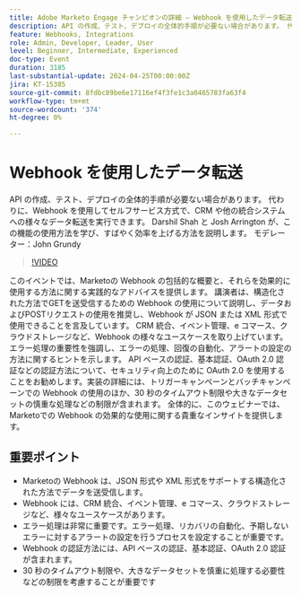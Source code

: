 ```yaml
---
title: Adobe Marketo Engage チャンピオンの詳細 – Webhook を使用したデータ転送
description: API の作成、テスト、デプロイの全体的手順が必要ない場合があります。 代わりに、Webhook を使用してセルフサービス方式で、CRM や他の統合システムへの様々なデータ転送を実行できます。 Darshil Shah と Josh Arrington が、この機能の使用方法を学び、すばやく効率を上げる方法を説明します。 モデレーター：John Grundy
feature: Webhooks, Integrations
role: Admin, Developer, Leader, User
level: Beginner, Intermediate, Experienced
doc-type: Event
duration: 3185
last-substantial-update: 2024-04-25T00:00:00Z
jira: KT-15385
source-git-commit: 8fdbc89be6e17116ef4f3fe1c3a0465783fa63f4
workflow-type: tm+mt
source-wordcount: '374'
ht-degree: 0%

---
```



# Webhook を使用したデータ転送

API の作成、テスト、デプロイの全体的手順が必要ない場合があります。 代わりに、Webhook を使用してセルフサービス方式で、CRM や他の統合システムへの様々なデータ転送を実行できます。 Darshil Shah と Josh Arrington が、この機能の使用方法を学び、すばやく効率を上げる方法を説明します。 モデレーター：John Grundy

>[!VIDEO](https://video.tv.adobe.com/v/3428687/?learn=on)

このイベントでは、Marketoの Webhook の包括的な概要と、それらを効果的に使用する方法に関する実践的なアドバイスを提供します。 講演者は、構造化された方法でGETを送受信するための Webhook の使用について説明し、データおよびPOSTリクエストの使用を推奨し、Webhook が JSON または XML 形式で使用できることを言及しています。 CRM 統合、イベント管理、e コマース、クラウドストレージなど、Webhook の様々なユースケースを取り上げています。 エラー処理の重要性を強調し、エラーの処理、回復の自動化、アラートの設定の方法に関するヒントを示します。 API ベースの認証、基本認証、OAuth 2.0 認証などの認証方法について、セキュリティ向上のために OAuth 2.0 を使用することをお勧めします。実装の詳細には、トリガーキャンペーンとバッチキャンペーンでの Webhook の使用のほか、30 秒のタイムアウト制限や大きなデータセットの慎重な処理などの制限が含まれます。 全体的に、このウェビナーでは、Marketoでの Webhook の効果的な使用に関する貴重なインサイトを提供します。

## 重要ポイント

* Marketoの Webhook は、JSON 形式や XML 形式をサポートする構造化された方法でデータを送受信します。
* Webhook には、CRM 統合、イベント管理、e コマース、クラウドストレージなど、様々なユースケースがあります。
* エラー処理は非常に重要です。エラー処理、リカバリの自動化、予期しないエラーに対するアラートの設定を行うプロセスを設定することが重要です。
* Webhook の認証方法には、API ベースの認証、基本認証、OAuth 2.0 認証が含まれます。
* 30 秒のタイムアウト制限や、大きなデータセットを慎重に処理する必要性などの制限を考慮することが重要です